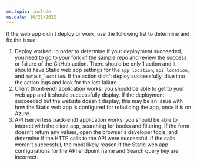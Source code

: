 ```yaml
---
ms.topic: include
ms.date: 10/21/2022
---
```


If the web app didn't deploy or work, use the following list to determine and fix the issue:

1. Deploy worked: in order to determine if your deployment succeeded, you need to go to _your_ fork of the sample repo and review the success or failure of the GitHub action. There should be only 1 action and it should have Static web app settings for the  `app_location`, `api_location`, and `output_location`. If the action didn't deploy successfully, dive into the action logs and look for the last failure. 
1. Client (front-end) application works: you should be able to get to your web app and it should successfully display. If the deployment succeeded but the website doesn't display, this may be an issue with how the Static web app is configured for rebuilding the app, once it is on Azure.
1. API (serverless back-end) application works: you should be able to interact with the client app, searching for books and filtering. If the form doesn't return any values, open the browser's developer tools, and determine if the HTTP calls to the API were successful. If the calls weren't successful, the most likely reason if the Static web app configurations for the API endpoint name and Search query key are incorrect. 